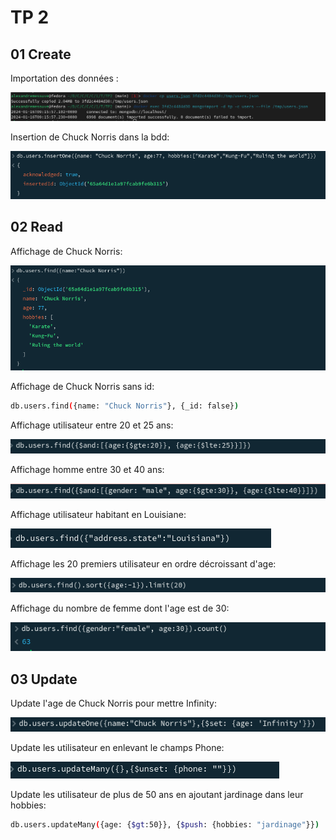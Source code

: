 # TP 2

## 01 Create

Importation des données :

![Image de l'importation](./img/importation_user.png)

Insertion de Chuck Norris dans la bdd:

![Image de l'insertion de chuck norris](./img/ajout_chucknorris.png)

## 02 Read

Affichage de Chuck Norris:

![Image de l'importation](./img/affichage_chucknorris.png)

Affichage de Chuck Norris sans id: 
```bash
db.users.find({name: "Chuck Norris"}, {_id: false})
```

Affichage utilisateur entre 20 et 25 ans:

![Image de l'importation](./img/affichage_age_20-25.png)

Affichage homme entre 30 et 40 ans: 

![Image de l'importation](./img/affichagehomme_age_30-40.png)

Affichage utilisateur habitant en Louisiane: 

![Image de l'importation](./img/habitant_louisiane.png)

Affichage les 20 premiers utilisateur en ordre décroissant d'age:

![Image de l'importation](./img/affichage_age_decroissant.png)

Affichage du nombre de femme dont l'age est de 30: 

![Image de l'importation](./img/affichage_nombre_femme_age_30.png)

## 03 Update

Update l'age de Chuck Norris pour mettre Infinity:

![Image de l'importation](./img/update_age_chucknorris.png)

Update les utilisateur en enlevant le champs Phone:

![Image de l'importation](./img/update_users_delete_phone.png)

Update les utilisateur de plus de 50 ans en ajoutant jardinage dans leur hobbies:

```bash
db.users.updateMany({age: {$gt:50}}, {$push: {hobbies: "jardinage"}})
```
